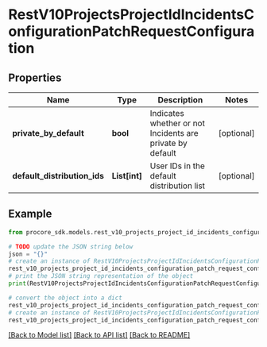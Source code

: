 # RestV10ProjectsProjectIdIncidentsConfigurationPatchRequestConfiguration


## Properties

Name | Type | Description | Notes
------------ | ------------- | ------------- | -------------
**private_by_default** | **bool** | Indicates whether or not Incidents are private by default | [optional] 
**default_distribution_ids** | **List[int]** | User IDs in the default distribution list | [optional] 

## Example

```python
from procore_sdk.models.rest_v10_projects_project_id_incidents_configuration_patch_request_configuration import RestV10ProjectsProjectIdIncidentsConfigurationPatchRequestConfiguration

# TODO update the JSON string below
json = "{}"
# create an instance of RestV10ProjectsProjectIdIncidentsConfigurationPatchRequestConfiguration from a JSON string
rest_v10_projects_project_id_incidents_configuration_patch_request_configuration_instance = RestV10ProjectsProjectIdIncidentsConfigurationPatchRequestConfiguration.from_json(json)
# print the JSON string representation of the object
print(RestV10ProjectsProjectIdIncidentsConfigurationPatchRequestConfiguration.to_json())

# convert the object into a dict
rest_v10_projects_project_id_incidents_configuration_patch_request_configuration_dict = rest_v10_projects_project_id_incidents_configuration_patch_request_configuration_instance.to_dict()
# create an instance of RestV10ProjectsProjectIdIncidentsConfigurationPatchRequestConfiguration from a dict
rest_v10_projects_project_id_incidents_configuration_patch_request_configuration_from_dict = RestV10ProjectsProjectIdIncidentsConfigurationPatchRequestConfiguration.from_dict(rest_v10_projects_project_id_incidents_configuration_patch_request_configuration_dict)
```
[[Back to Model list]](../README.md#documentation-for-models) [[Back to API list]](../README.md#documentation-for-api-endpoints) [[Back to README]](../README.md)


